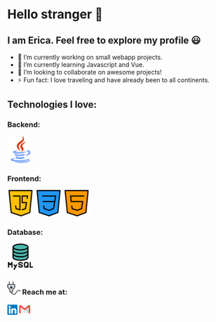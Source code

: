 # Hello stranger 👋
## I am Erica. Feel free to explore my profile :smiley:


- 🔭 I’m currently working on small webapp projects. 
- 🌱 I’m currently learning Javascript and Vue.
- 👯 I’m looking to collaborate on awesome projects! 
- ⚡ Fun fact: I love traveling and have already been to all continents.

## Technologies I love:

### Backend:
<img src="https://github.com/erica-pereira/erica-pereira/blob/main/images/java.png" alt="java" width="60" height="60"/>

### Frontend:
<img src="https://github.com/erica-pereira/erica-pereira/blob/main/images/java-script.png" alt="javascript" width="60" height="60"/> <img src="https://github.com/erica-pereira/erica-pereira/blob/main/images/css.png" alt="css" width="60" height="60"/> <img src="https://github.com/erica-pereira/erica-pereira/blob/main/images/html.png" alt="html" width="60" height="60"/>

### Database:
<img src="https://github.com/erica-pereira/erica-pereira/blob/main/images/mysql.png" alt="mysql" width="60" height="60"/>

### <img src="https://github.com/erica-pereira/erica-pereira/blob/main/images/plugin.png" alt="mysql" width="30" height="30"/> Reach me at:
<a href="https://www.linkedin.com/in/erica-fonseca-pereira/"><img src="https://github.com/erica-pereira/erica-pereira/blob/main/images/linkedin.png" alt="mysql" width="23" height="23"></a>    <a href="mailto: ericafonsecap@gmail.com"><img src="https://github.com/erica-pereira/erica-pereira/blob/main/images/gmail.png" width="25" height="25"></a>
